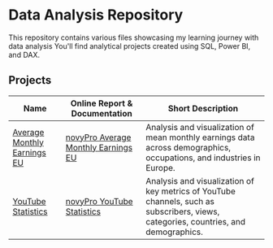 # Data Analysis Repository

This repository contains various files showcasing my learning journey with data analysis You'll find analytical projects created using SQL, Power BI, and DAX.

## Projects

| Name                                | Online Report & Documentation       | Short Description                                |
| ----------------------------------- | ----------------------------------- | ------------------------------------------------ |
| [Average Monthly Earnings EU](https://github.com/kon-mat/DataAnalysis/tree/6d51c1b9020d0b3fb182988312e2851537036439/Projects/Average%20Monthly%20Earnings%20EU) | [novyPro Average Monthly Earnings EU](https://project.novypro.com/xQN3nA) | Analysis and visualization of mean monthly earnings data across demographics, occupations, and industries in Europe. |
| [YouTube Statistics](https://github.com/kon-mat/DataAnalysis/tree/e22809de99f641650b44ea1afbc5f2e92d725250/Projects/YouTube%20Project) | [novyPro YouTube Statistics](https://project.novypro.com/JcZJfe) | Analysis and visualization of key metrics of YouTube channels, such as subscribers, views, categories, countries, and demographics. |
